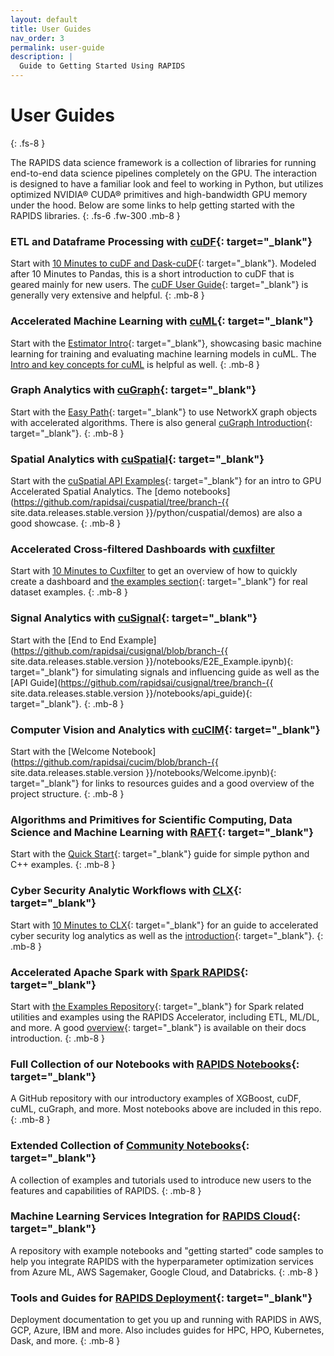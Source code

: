 ```yaml
---
layout: default
title: User Guides
nav_order: 3
permalink: user-guide
description: |
  Guide to Getting Started Using RAPIDS
---
```


# User Guides
{: .fs-8 }

The RAPIDS data science framework is a collection of libraries for running end-to-end data science pipelines completely on the GPU. The interaction is designed to have a familiar look and feel to working in Python, but utilizes optimized NVIDIA® CUDA® primitives and high-bandwidth GPU memory under the hood. Below are some links to help getting started with the RAPIDS libraries.
{: .fs-6 .fw-300 .mb-8 }


### <i class="fa-sharp fa-solid fa-database"></i> ETL and Dataframe Processing with [cuDF](https://github.com/rapidsai/cudf){: target="_blank"}
Start with [10 Minutes to cuDF and Dask-cuDF](/api/cudf/stable/user_guide/10min.html){: target="_blank"}. Modeled after 10 Minutes to Pandas, this is a short introduction to cuDF that is geared mainly for new users. The [cuDF User Guide](https://docs.rapids.ai/api/cudf/stable/user_guide/index.html){: target="_blank"} is generally very extensive and helpful.
{: .mb-8 }


### <i class="fa-light fa-list-tree"></i> Accelerated Machine Learning with [cuML](https://github.com/rapidsai/cuml){: target="_blank"}
Start with the [Estimator Intro](https://github.com/rapidsai/cuml/notebooks/estimator_intro.ipynb){: target="_blank"}, showcasing basic machine learning for training and evaluating machine learning models in cuML. The [Intro and key concepts for cuML](https://docs.rapids.ai/api/cuml/stable/cuml_intro.html) is helpful as well.
{: .mb-8 }


### <i class="fa-light fa-chart-network"></i> Graph Analytics with [cuGraph](https://github.com/rapidsai/cugraph){: target="_blank"}
Start with the [Easy Path](https://docs.rapids.ai/api/cugraph/stable/basics/nx_transition.html#easy-path-use-networkx-graph-objects-accelerated-algorithms){: target="_blank"} to use NetworkX graph objects with accelerated algorithms. There is also general [cuGraph Introduction](https://docs.rapids.ai/api/cugraph/stable/basics/cugraph_intro.html){: target="_blank"}.
{: .mb-8 }


### <i class="fa-light fa-location-crosshairs"></i> Spatial Analytics with [cuSpatial](https://github.com/rapidsai/cuspatial){: target="_blank"}
Start with the [cuSpatial API Examples](https://github.com/rapidsai/cuspatial/docs/source/user_guide/cuspatial_api_examples.ipynb){: target="_blank"} for an intro to GPU Accelerated Spatial Analytics. The [demo notebooks](https://github.com/rapidsai/cuspatial/tree/branch-{{ site.data.releases.stable.version }}/python/cuspatial/demos) are also a good showcase.
{: .mb-8 }


### <i class="fa-light fa-chart-scatter-bubble"></i> Accelerated Cross-filtered Dashboards with [cuxfilter](https://github.com/rapidsai/cuxfilter)
Start with [10 Minutes to Cuxfilter](https://github.com/rapidsai/cuxfilter/notebooks/10_minutes_to_cuxfilter.ipynb) to get an overview of how to quickly create a dashboard and [the examples section](https://docs.rapids.ai/api/cuxfilter/stable/examples/examples.html){: target="_blank"} for real dataset examples.
{: .mb-8 }


### <i class="fa-regular fa-signal-stream"></i> Signal Analytics with [cuSignal]((https://github.com/rapidsai/cusignal)){: target="_blank"}
Start with the [End to End Example](https://github.com/rapidsai/cusignal/blob/branch-{{ site.data.releases.stable.version }}/notebooks/E2E_Example.ipynb){: target="_blank"} for simulating signals and influencing guide as well as the [API Guide](https://github.com/rapidsai/cusignal/tree/branch-{{ site.data.releases.stable.version }}/notebooks/api_guide){: target="_blank"}.
{: .mb-8 }


### <i class="fa-light fa-images"></i> Computer Vision and Analytics with [cuCIM](https://github.com/rapidsai/cucim){: target="_blank"}
Start with the [Welcome Notebook](https://github.com/rapidsai/cucim/blob/branch-{{ site.data.releases.stable.version }}/notebooks/Welcome.ipynb){: target="_blank"} for links to resources guides and a good overview of the project structure.
{: .mb-8 }


### <i class="fa-light fa-file-binary"></i> Algorithms and Primitives for Scientific Computing, Data Science and Machine Learning with [RAFT](https://github.com/rapidsai/raft){: target="_blank"}
Start with the [Quick Start](https://docs.rapids.ai/api/raft/stable/quick_start.html){: target="_blank"} guide for simple python and C++ examples.
{: .mb-8 }


### <i class="fa-light fa-hat-wizard"></i> Cyber Security Analytic Workflows with [CLX](https://github.com/rapidsai/clx){: target="_blank"}
Start with [10 Minutes to CLX](https://github.com/rapidsai/clx/notebooks/10mins.ipynb){: target="_blank"} for an guide to accelerated cyber security log analytics as well as the [introduction](https://docs.rapids.ai/api/clx/stable/intro-clx-predictive-maintenance.html#Introduction){: target="_blank"}.
{: .mb-8 }


### <i class="fa-light fa-bolt"></i> Accelerated Apache Spark with [Spark RAPIDS](https://nvidia.github.io/spark-rapids/){: target="_blank"}
Start with [the Examples Repository](https://github.com/NVIDIA/spark-rapids-examples){: target="_blank"} for Spark related utilities and examples using the RAPIDS Accelerator, including ETL, ML/DL, and more. A good [overview](https://nvidia.github.io/spark-rapids/){: target="_blank"} is available on their docs introduction. 
{: .mb-8 }


### <i class="fa-light fa-notebook"></i> Full Collection of our Notebooks with [RAPIDS Notebooks](https://github.com/rapidsai/notebooks){: target="_blank"}
A GitHub repository with our introductory examples of XGBoost, cuDF, cuML, cuGraph, and more. Most notebooks above are included in this repo.
{: .mb-8 }


###  <i class="fa-light fa-notebook"></i>Extended Collection of [Community Notebooks](https://github.com/rapidsai/notebooks-contrib){: target="_blank"}
A collection of examples and tutorials used to introduce new users to the features and capabilities of RAPIDS.
{: .mb-8 }


### <i class="fa-light fa-cloud"></i> Machine Learning Services Integration for [RAPIDS Cloud](https://github.com/rapidsai/cloud-ml-examples){: target="_blank"}
A repository with example notebooks and "getting started" code samples to help you integrate RAPIDS with the hyperparameter optimization services from Azure ML, AWS Sagemaker, Google Cloud, and Databricks. 
{: .mb-8 }


### <i class="fa-light fa-screwdriver-wrench"></i> Tools and Guides for [RAPIDS Deployment](/deployment/stable/){: target="_blank"}
Deployment documentation to get you up and running with RAPIDS in AWS, GCP, Azure, IBM and more. Also includes guides for HPC, HPO, Kubernetes, Dask, and more.
{: .mb-8 }